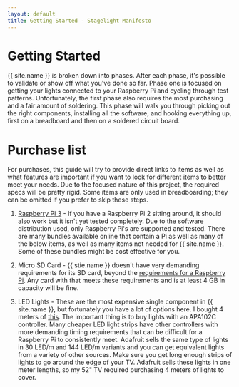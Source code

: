 ```yaml
---
layout: default
title: Getting Started - Stagelight Manifesto
---
```


Getting Started
===============
{{ site.name }} is broken down into phases. After each phase, it's possible to validate or show off what you've
done so far. Phase one is focused on getting your lights connected to your Raspberry Pi and cycling through test patterns.
Unfortunately, the first phase also requires the most purchasing and a fair amount of soldering. This phase will walk you
through picking out the right components, installing all the software, and hooking everything up, first on a breadboard
and then on a soldered circuit board.

# Purchase list
For purchases, this guide will try to provide direct links to items as well as what features are important if you want
to look for different items to better meet your needs. Due to the focused nature of this project, the required specs will
be pretty rigid. Some items are only used in breadboarding; they can be omitted if you prefer to skip these steps.

1. [Raspberry Pi 3](https://www.adafruit.com/products/3055) -
If you have a Raspberry Pi 2 sitting around, it should also work but it isn't yet tested completely. Due to the software
distribution used, only Raspberry Pi's are supported and tested. There are many bundles available online that contain
a Pi as well as many of the below items, as well as many items not needed for {{ site.name }}.
Some of these bundles might be cost effective for you.

1. Micro SD Card -
{{ stie.name }} doesn't have very demanding requirements for its SD card, beyond the 
[requirements for a Raspberry Pi](https://www.raspberrypi.org/documentation/installation/sd-cards.md).
Any card with that meets these requirements and is at least 4 GB in capacity will be fine.

1. LED Lights -
These are the most expensive single component in {{ site.name }}, but fortunately you have a lot of options here. I bought
4 meters of [this](https://www.adafruit.com/products/2240). The important thing is to buy lights with an APA102C controller.
Many cheaper LED light strips have other controllers with more demanding timing requirements that can
be difficult for a Raspberry Pi to consistently meet.
Adafruit sells the same type of lights in 30 LED/m and 144 LED/m variants and you can get equivalent lights from a variety
of other sources. Make sure you get long enough strips of lights to go around the edge of your TV. Adafruit sells
these lights in one meter lengths, so my 52" TV required purchasing 4 meters of lights to cover.

